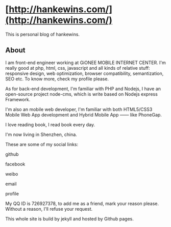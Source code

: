[http://hankewins.com/](http://hankewins.com/)
================

This is personal blog of hankewins.

About
---

I am front-end engineer working at GiONEE MOBILE INTERNET CENTER. I'm really good at php, html, css, javascript and all kinds of relative stuff: responsive design, web optimization, browser compatibility, semantization, SEO etc. To know more, check my profile please.

As for back-end development, I'm familiar with PHP and Nodejs, I have an open-source project node-cms, which is write based on Nodejs express Framework.

I'm also an mobile web developer, I'm familiar with both HTML5/CSS3 Mobile Web App development and Hybrid Mobile App —— like PhoneGap.

I love reading book, I read book every day.

I'm now living in Shenzhen, china.

These are some of my social links:

github

facebook

weibo

email

profile

My QQ ID is 726927378, to add me as a friend, mark your reason please. Without a reason, I'll refuse your request.

This whole site is build by jekyll and hosted by Github pages.
